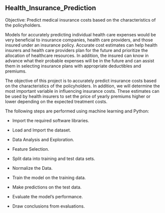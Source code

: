 ## Health_Insurance_Prediction

Objective: Predict medical insurance costs based on the characteristics of the policyholders.

Models for accurately predicting individual health care expenses would be very beneficial to insurance companies, health care providers, and those insured under an insurance policy. Accurate cost estimates can help health insurers and health care providers plan for the future and prioritize the allocation of healthcare resources. In addition, the insured can know in advance what their probable expenses will be in the future and can assist them in selecting insurance plans with appropriate deductibles and premiums.

The objective of this project is to accurately predict insurance costs based on the characteristics of the policyholders. In addition, we will determine the most important variable in influencing insurance costs. These estimates can be used by health insurers to set the price of yearly premiums higher or lower depending on the expected treatment costs.

The following steps are performed using machine learning and Python:

- Import the required software libraries.

- Load and Import the dataset.

- Data Analysis and Exploration.

- Feature Selection.

- Split data into training and test data sets.

- Normalize the Data.

- Train the model on the training data.

- Make predictions on the test data.

- Evaluate the model’s performance.

- Draw conclusions from evaluations.
